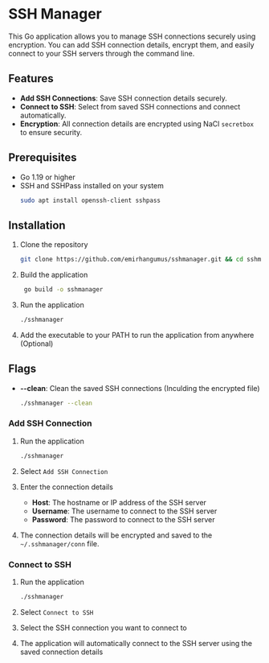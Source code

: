 # SSH Manager

This Go application allows you to manage SSH connections securely using encryption. You can add SSH connection details, encrypt them, and easily connect to your SSH servers through the command line.

## Features

- **Add SSH Connections**: Save SSH connection details securely.
- **Connect to SSH**: Select from saved SSH connections and connect automatically.
- **Encryption**: All connection details are encrypted using NaCl `secretbox` to ensure security.

## Prerequisites

- Go 1.19 or higher
- SSH and SSHPass installed on your system
  ```bash
  sudo apt install openssh-client sshpass
  ```

## Installation

1. Clone the repository
   ```bash
   git clone https://github.com/emirhangumus/sshmanager.git && cd sshmanager
   ```
2. Build the application
   ```bash
    go build -o sshmanager
   ```
3. Run the application
   ```bash
   ./sshmanager
   ```
4. Add the executable to your PATH to run the application from anywhere (Optional)

## Flags

- **--clean**: Clean the saved SSH connections (Inculding the encrypted file)
  ```bash
  ./sshmanager --clean
  ```

### Add SSH Connection

1. Run the application
   ```bash
   ./sshmanager
   ```
2. Select `Add SSH Connection`

3. Enter the connection details

   - **Host**: The hostname or IP address of the SSH server
   - **Username**: The username to connect to the SSH server
   - **Password**: The password to connect to the SSH server

4. The connection details will be encrypted and saved to the `~/.sshmanager/conn` file.

### Connect to SSH

1. Run the application
   ```bash
   ./sshmanager
   ```
2. Select `Connect to SSH`

3. Select the SSH connection you want to connect to

4. The application will automatically connect to the SSH server using the saved connection details
